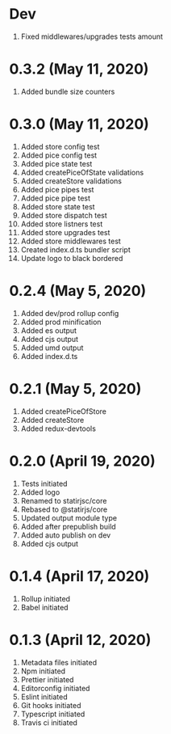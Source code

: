 # Dev

1. Fixed middlewares/upgrades tests amount

# 0.3.2 (May 11, 2020)

1. Added bundle size counters

# 0.3.0 (May 11, 2020)

1. Added store config test
2. Added pice config test
3. Added pice state test
4. Added createPiceOfState validations
5. Added createStore validations
6. Added pice pipes test
7. Added pice pipe test
8. Added store state test
9. Added store dispatch test
10. Added store listners test
11. Added store upgrades test
12. Added store middlewares test
13. Created index.d.ts bundler script
14. Update logo to black bordered

# 0.2.4 (May 5, 2020)

1. Added dev/prod rollup config
2. Added prod minification
3. Added es output
4. Added cjs output
5. Added umd output
6. Added index.d.ts

# 0.2.1 (May 5, 2020)

1. Added createPiceOfStore
2. Added createStore
3. Added redux-devtools

# 0.2.0 (April 19, 2020)

1. Tests initiated
2. Added logo
3. Renamed to statirjsc/core
4. Rebased to @statirjs/core
5. Updated output module type
6. Added after prepublish build
7. Added auto publish on dev
8. Added cjs output

# 0.1.4 (April 17, 2020)

1. Rollup initiated
2. Babel initiated

# 0.1.3 (April 12, 2020)

1. Metadata files initiated
2. Npm initiated
3. Prettier initiated
4. Editorconfig initiated
5. Eslint initiated
6. Git hooks initiated
7. Typescript initiated
8. Travis ci initiated
